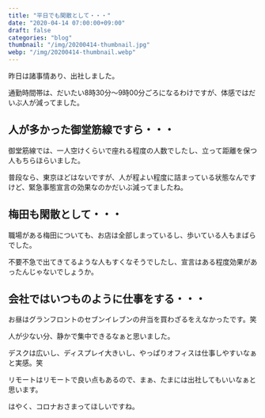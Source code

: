 ```yaml
---
title: "平日でも閑散として・・・"
date: "2020-04-14 07:00:00+09:00"
draft: false
categories: "blog"
thumbnail: "/img/20200414-thumbnail.jpg"
webp: "/img/20200414-thumbnail.webp"
---
```


昨日は諸事情あり、出社しました。

通勤時間帯は、だいたい8時30分〜9時00分ごろになるわけですが、体感ではだいぶ人が減ってました。

## 人が多かった御堂筋線ですら・・・

御堂筋線では、一人空けくらいで座れる程度の人数でしたし、立って距離を保つ人もちらほらいました。

普段なら、東京ほどはないですが、人が程よい程度に詰まっている状態なんですけど、緊急事態宣言の効果なのかだいぶ減ってましたね。

## 梅田も閑散として・・・

職場がある梅田についても、お店は全部しまっているし、歩いている人もまばらでした。

不要不急で出てきてるような人もすくなそうでしたし、宣言はある程度効果があったんじゃないでしょうか。

## 会社ではいつものように仕事をする・・・

お昼はグランフロントのセブンイレブンの弁当を買わざるをえなかったです。笑

人が少ない分、静かで集中できるなぁと思いました。

デスクは広いし、ディスプレイ大きいし、やっぱりオフィスは仕事しやすいなぁと実感。笑

リモートはリモートで良い点もあるので、まぁ、たまには出社してもいいなぁと思います。

はやく、コロナおさまってほしいですね。